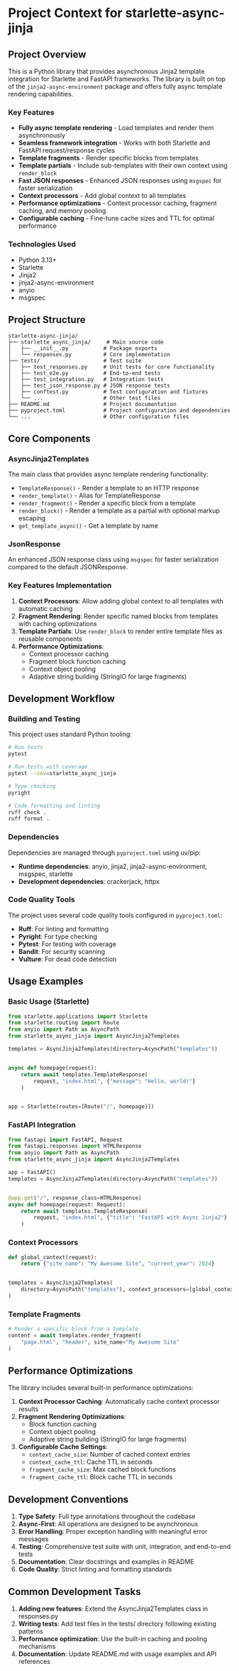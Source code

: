 # Project Context for starlette-async-jinja

## Project Overview

This is a Python library that provides asynchronous Jinja2 template integration for Starlette and FastAPI frameworks. The library is built on top of the `jinja2-async-environment` package and offers fully async template rendering capabilities.

### Key Features

- **Fully async template rendering** - Load templates and render them asynchronously
- **Seamless framework integration** - Works with both Starlette and FastAPI request/response cycles
- **Template fragments** - Render specific blocks from templates
- **Template partials** - Include sub-templates with their own context using `render_block`
- **Fast JSON responses** - Enhanced JSON responses using `msgspec` for faster serialization
- **Context processors** - Add global context to all templates
- **Performance optimizations** - Context processor caching, fragment caching, and memory pooling
- **Configurable caching** - Fine-tune cache sizes and TTL for optimal performance

### Technologies Used

- Python 3.13+
- Starlette
- Jinja2
- jinja2-async-environment
- anyio
- msgspec

## Project Structure

```
starlette-async-jinja/
├── starlette_async_jinja/     # Main source code
│   ├── __init__.py           # Package exports
│   └── responses.py          # Core implementation
├── tests/                    # Test suite
│   ├── test_responses.py     # Unit tests for core functionality
│   ├── test_e2e.py           # End-to-end tests
│   ├── test_integration.py   # Integration tests
│   ├── test_json_response.py # JSON response tests
│   ├── conftest.py           # Test configuration and fixtures
│   └── ...                   # Other test files
├── README.md                 # Project documentation
├── pyproject.toml            # Project configuration and dependencies
└── ...                       # Other configuration files
```

## Core Components

### AsyncJinja2Templates

The main class that provides async template rendering functionality:

- `TemplateResponse()` - Render a template to an HTTP response
- `render_template()` - Alias for TemplateResponse
- `render_fragment()` - Render a specific block from a template
- `render_block()` - Render a template as a partial with optional markup escaping
- `get_template_async()` - Get a template by name

### JsonResponse

An enhanced JSON response class using `msgspec` for faster serialization compared to the default JSONResponse.

### Key Features Implementation

1. **Context Processors**: Allow adding global context to all templates with automatic caching
1. **Fragment Rendering**: Render specific named blocks from templates with caching optimizations
1. **Template Partials**: Use `render_block` to render entire template files as reusable components
1. **Performance Optimizations**:
   - Context processor caching
   - Fragment block function caching
   - Context object pooling
   - Adaptive string building (StringIO for large fragments)

## Development Workflow

### Building and Testing

This project uses standard Python tooling:

```bash
# Run tests
pytest

# Run tests with coverage
pytest --cov=starlette_async_jinja

# Type checking
pyright

# Code formatting and linting
ruff check .
ruff format .
```

### Dependencies

Dependencies are managed through `pyproject.toml` using uv/pip:

- **Runtime dependencies**: anyio, jinja2, jinja2-async-environment, msgspec, starlette
- **Development dependencies**: crackerjack, httpx

### Code Quality Tools

The project uses several code quality tools configured in `pyproject.toml`:

- **Ruff**: For linting and formatting
- **Pyright**: For type checking
- **Pytest**: For testing with coverage
- **Bandit**: For security scanning
- **Vulture**: For dead code detection

## Usage Examples

### Basic Usage (Starlette)

```python
from starlette.applications import Starlette
from starlette.routing import Route
from anyio import Path as AsyncPath
from starlette_async_jinja import AsyncJinja2Templates

templates = AsyncJinja2Templates(directory=AsyncPath("templates"))


async def homepage(request):
    return await templates.TemplateResponse(
        request, "index.html", {"message": "Hello, world!"}
    )


app = Starlette(routes=[Route("/", homepage)])
```

### FastAPI Integration

```python
from fastapi import FastAPI, Request
from fastapi.responses import HTMLResponse
from anyio import Path as AsyncPath
from starlette_async_jinja import AsyncJinja2Templates

app = FastAPI()
templates = AsyncJinja2Templates(directory=AsyncPath("templates"))


@app.get("/", response_class=HTMLResponse)
async def homepage(request: Request):
    return await templates.TemplateResponse(
        request, "index.html", {"title": "FastAPI with Async Jinja2"}
    )
```

### Context Processors

```python
def global_context(request):
    return {"site_name": "My Awesome Site", "current_year": 2024}


templates = AsyncJinja2Templates(
    directory=AsyncPath("templates"), context_processors=[global_context]
)
```

### Template Fragments

```python
# Render a specific block from a template
content = await templates.render_fragment(
    "page.html", "header", site_name="My Awesome Site"
)
```

## Performance Optimizations

The library includes several built-in performance optimizations:

1. **Context Processor Caching**: Automatically cache context processor results
1. **Fragment Rendering Optimizations**:
   - Block function caching
   - Context object pooling
   - Adaptive string building (StringIO for large fragments)
1. **Configurable Cache Settings**:
   - `context_cache_size`: Number of cached context entries
   - `context_cache_ttl`: Cache TTL in seconds
   - `fragment_cache_size`: Max cached block functions
   - `fragment_cache_ttl`: Block cache TTL in seconds

## Development Conventions

1. **Type Safety**: Full type annotations throughout the codebase
1. **Async-First**: All operations are designed to be asynchronous
1. **Error Handling**: Proper exception handling with meaningful error messages
1. **Testing**: Comprehensive test suite with unit, integration, and end-to-end tests
1. **Documentation**: Clear docstrings and examples in README
1. **Code Quality**: Strict linting and formatting standards

## Common Development Tasks

1. **Adding new features**: Extend the AsyncJinja2Templates class in responses.py
1. **Writing tests**: Add test files in the tests/ directory following existing patterns
1. **Performance optimization**: Use the built-in caching and pooling mechanisms
1. **Documentation**: Update README.md with usage examples and API references
